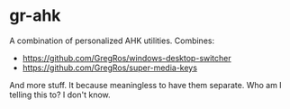 # gr-ahk

A combination of personalized AHK utilities. Combines:

* https://github.com/GregRos/windows-desktop-switcher
* https://github.com/GregRos/super-media-keys

And more stuff. It because meaningless to have them separate. Who am I telling this to? I don't know.

